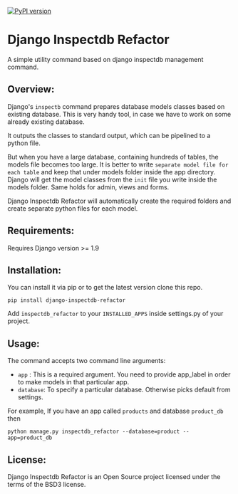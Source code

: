 [![PyPI version](https://badge.fury.io/py/django-inspectdb-refactor.svg)](https://badge.fury.io/py/django-inspectdb-refactor)

Django Inspectdb Refactor
========================
A simple utility command based on django inspectdb management command.

Overview:
---------

Django's ``inspectb`` command prepares database models classes based on existing database.
    This is very handy tool, in case we have to work on some already existing database.
    
   It outputs the classes to standard output, which can be pipelined to a python file.
    
 But when you have a large database, containing hundreds of tables, the models file becomes too large. It is better to write ``separate model file for each table`` and keep that under models folder inside the app directory. Django will get the model classes from the ``init`` file you write inside the models folder.
 Same holds for admin, views and forms.
    
 Django Inspectdb Refactor will automatically create the required folders and create separate python files for each model.
    

Requirements:
-----------
Requires Django version >= 1.9

Installation:
------------
You can install it via pip or to get the latest version clone this repo.

`
pip install django-inspectdb-refactor 
`

Add ``inspectdb_refactor`` to your ``INSTALLED_APPS`` inside settings.py of your project.

Usage:
-----
 The command accepts two command line arguments:
  
  - ``app`` : This is a required argument. You need to provide app_label in order to 
          make models in that particular app.
  - ``database``: To specify a particular database. Otherwise picks default from settings.
  
  For example, If you have an app called ``products`` and database ``product_db`` then
  
  `
  python manage.py inspectdb_refactor --database=product --app=product_db
  `
 

License:
--------
Django Inspectdb Refactor is an Open Source project licensed under the terms of the BSD3 license.
